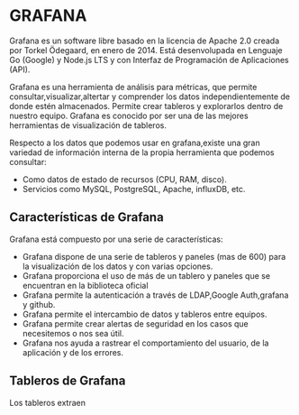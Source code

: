 # GRAFANA

Grafana es un software libre basado en la licencia de Apache 2.0 creada por Torkel Ödegaard, en enero de 2014. Está desenvolupada en Lenguaje Go (Google) y Node.js LTS y con Interfaz de Programación de Aplicaciones (API).

Grafana es una herramienta de análisis para métricas, que permite consultar,visualizar,altertar y comprender los datos independientemente de donde estén almacenados. Permite crear tableros y explorarlos dentro de nuestro equipo. Grafana es conocido por ser una de las mejores herramientas de visualización de tableros.

Respecto a los datos que podemos usar en grafana,existe una gran variedad de información interna de la propia herramienta que podemos consultar:

* Como datos de estado de recursos (CPU, RAM, disco).
* Servicios como MySQL, PostgreSQL, Apache, influxDB, etc.

## Características de Grafana

Grafana está compuesto por una serie de características: 

* Grafana dispone de una serie de tableros y paneles (mas de 600) para la visualización de los datos y con varias opciones.
* Grafana proporciona el uso de más de un tablero y paneles que se encuentran en la biblioteca oficial
* Grafana permite la autenticación a través de LDAP,Google Auth,grafana y github.
* Grafana permite el intercambio de datos y tableros entre equipos.
* Grafana permite crear alertas de seguridad en los casos que necesitemos o nos sea útil.
* Grafana nos ayuda a rastrear el comportamiento del usuario, de la aplicación y de los errores.

## Tableros de Grafana

Los tableros extraen 
















